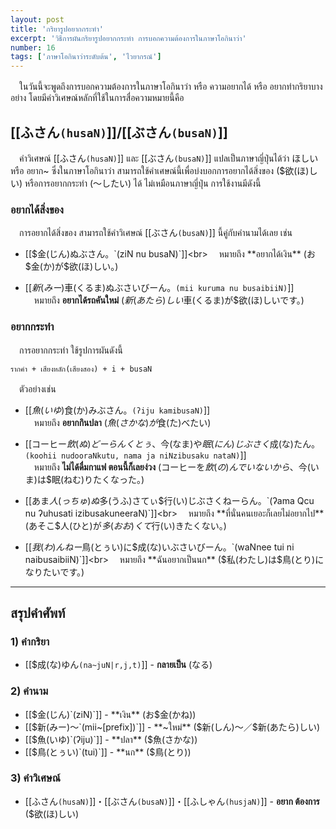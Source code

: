```yaml
---
layout: post
title: 'กริยารูปอยากกระทำ'
excerpt: 'วิธีการผันกริยารูปอยากกระทำ การบอกความต้องการในภาษาโอกินาว่า'
number: 16
tags: ['ภาษาโอกินาว่าระดับต้น', 'ไวยากรณ์']
---
```


　ในวันนี้จะพูดถึงการบอกความต้องการในภาษาโอกินาว่า หรือ ความอยากได้ หรือ อยากทำกริยาบางอย่าง โดยมีคำวิเศษณ์หลักที่ใช้ในการสื่อความหมายนี้คือ

## [[ふさん`(husaN)`]]/[[ぶさん`(busaN)`]]

　คำวิเศษณ์ [[ふさん`(husaN)`]] และ [[ぶさん`(busaN)`]] แปลเป็นภาษาญี่ปุ่นได้ว่า ほしい หรือ อยาก~ ซึ่งในภาษาโอกินาว่า สามารถใช้คำเศษณ์นี้เพื่อบ่งบอกการอยากได้สิ่งของ ($欲(ほ)しい) หรือการอยากกระทำ (～したい) ได้ ไม่เหมือนภาษาญี่ปุ่น การใช้งานมีดังนี้

### อยากได้สิ่งของ

　การอยากได้สิ่งของ สามารถใช้คำวิเศษณ์ [[ぶさん`(busaN)`]] นี้คู่กับคำนามได้เลย เช่น

- [[$金(じん)ぬぶさん。`(ziN nu busaN)`]]<br>
    　หมายถึง **อยากได้เงิน** (お$金(か)が$欲(ほ)しい。)

- [[$新(みー)$車(くるま)ぬぶさいびーん。`(mii kuruma nu busaibiiN)`]]<br>
    　หมายถึง **อยากได้รถคันใหม่** ($新(あたら)しい$車(くるま)が$欲(ほ)しいです。)

### อยากกระทำ

　การอยากกระทำ ใช้รูปการผันดังนี้

```ryu
รากคำ + เสียงหลัก(เสียงสอง) + i + busaN
```

　ตัวอย่างเช่น

- [[$魚(いゆ)$食(か)みぶさん。`(ʔiju kamibusaN)`]]<br>
    　หมายถึง **อยากกินปลา** ($魚(さかな)が$食(た)べたい)

- [[コーヒー$飲(ぬ)どーらんくとぅ、$今(なま)や$眠(にん)じぶさく$成(な)たん。`(koohii nudooraNkutu, nama ja niNzibusaku nataN)`]]<br>
    　หมายถึง **ไม่ได้ดื่มกาแฟ ตอนนี้ก็เลยง่วง** (コーヒーを$飲(の)んでいないから、$今(いま)は$眠(ねむ)りたくなった。)

- [[あま$人(っちゅ)ぬ$多(うふ)さてぃ$行(い)じぶさくねーらん。`(ʔama Qcu nu ʔuhusati izibusakuneeraN)`]]<br>
    　หมายถึง **ที่นั่นคนเยอะก็เลยไม่อยากไป** (あそこ$人(ひと)が$多(おお)くて$行(い)きたくない。)

- [[$我(わ)んねー$鳥(とぅい)に$成(な)いぶさいびーん。`(waNnee tui ni naibusaibiiN)`]]<br>
    　หมายถึง **ฉันอยากเป็นนก** ($私(わたし)は$鳥(とり)になりたいです。)

---

## สรุปคำศัพท์

### 1) คำกริยา
- [[$成(な)ゆん`(na~juN|r,j,t)`]] - **กลายเป็น** (なる)

### 2) คำนาม
- [[$金(じん)`(ziN)`]] - **เงิน** (お$金(かね))
- [[$新(みー)～`(mii~[prefix])`]] - **~ใหม่** ($新(しん)～／$新(あたら)しい)
- [[$魚(いゆ)`(ʔiju)`]] - **ปลา** ($魚(さかな))
- [[$鳥(とぅい)`(tui)`]] - **นก** ($鳥(とり))

### 3) คำวิเศษณ์
- [[ふさん`(husaN)`]]・[[ぶさん`(busaN)`]]・[[ふしゃん`(husjaN)`]] - **อยาก ต้องการ** ($欲(ほ)しい)
